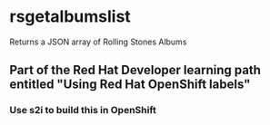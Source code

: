 # rsgetalbumslist
Returns a JSON array of Rolling Stones Albums

## Part of the Red Hat Developer learning path entitled "Using Red Hat OpenShift labels"


### Use s2i to build this in OpenShift